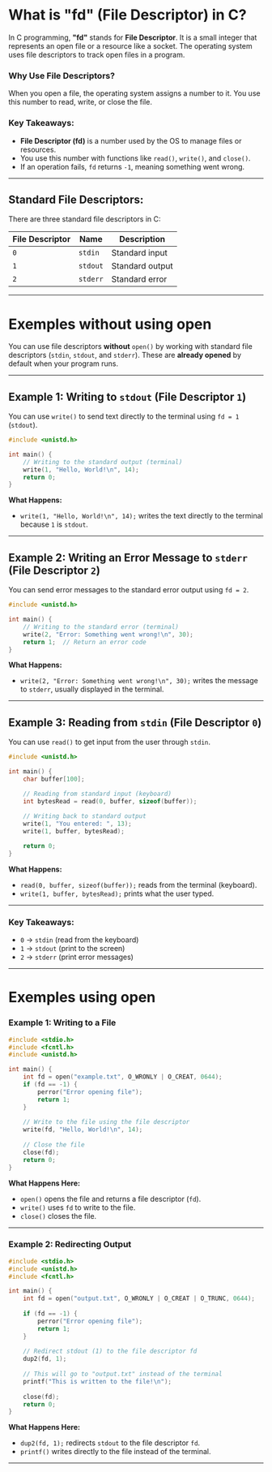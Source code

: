 # **What is "fd" (File Descriptor) in C?**

In C programming, **"fd"** stands for **File Descriptor**. It is a small integer that represents an open file or a resource like a socket. The operating system uses file descriptors to track open files in a program.

### **Why Use File Descriptors?**
When you open a file, the operating system assigns a number to it. You use this number to read, write, or close the file.

### **Key Takeaways:**
- **File Descriptor (fd)** is a number used by the OS to manage files or resources.
- You use this number with functions like `read()`, `write()`, and `close()`.
- If an operation fails, `fd` returns `-1`, meaning something went wrong.

---

## **Standard File Descriptors:**
There are three standard file descriptors in C:

| File Descriptor | Name         | Description      |
|------------------|---------------|------------------|
| `0`              | `stdin`      | Standard input   |
| `1`              | `stdout`     | Standard output  |
| `2`              | `stderr`     | Standard error   |

---


# Exemples without using open

You can use file descriptors **without** `open()` by working with standard file descriptors (`stdin`, `stdout`, and `stderr`). These are **already opened** by default when your program runs.  

---

## **Example 1: Writing to `stdout` (File Descriptor `1`)**  
You can use `write()` to send text directly to the terminal using `fd = 1` (`stdout`).  

```c
#include <unistd.h>

int main() {
    // Writing to the standard output (terminal)
    write(1, "Hello, World!\n", 14);
    return 0;
}
```

**What Happens:**  
- `write(1, "Hello, World!\n", 14);` writes the text directly to the terminal because `1` is `stdout`.  

---

## **Example 2: Writing an Error Message to `stderr` (File Descriptor `2`)**  
You can send error messages to the standard error output using `fd = 2`.  

```c
#include <unistd.h>

int main() {
    // Writing to the standard error (terminal)
    write(2, "Error: Something went wrong!\n", 30);
    return 1;  // Return an error code
}
```

**What Happens:**  
- `write(2, "Error: Something went wrong!\n", 30);` writes the message to `stderr`, usually displayed in the terminal.

---

## **Example 3: Reading from `stdin` (File Descriptor `0`)**  
You can use `read()` to get input from the user through `stdin`.  

```c
#include <unistd.h>

int main() {
    char buffer[100];  

    // Reading from standard input (keyboard)
    int bytesRead = read(0, buffer, sizeof(buffer));
    
    // Writing back to standard output
    write(1, "You entered: ", 13);
    write(1, buffer, bytesRead);

    return 0;
}
```

**What Happens:**  
- `read(0, buffer, sizeof(buffer));` reads from the terminal (keyboard).  
- `write(1, buffer, bytesRead);` prints what the user typed.  

---

### **Key Takeaways:**  
- `0` → `stdin` (read from the keyboard)  
- `1` → `stdout` (print to the screen)  
- `2` → `stderr` (print error messages)  

--- 

# Exemples using open
### **Example 1: Writing to a File**
```c
#include <stdio.h>
#include <fcntl.h>
#include <unistd.h>

int main() {
    int fd = open("example.txt", O_WRONLY | O_CREAT, 0644); 
    if (fd == -1) {
        perror("Error opening file");
        return 1;
    }
    
    // Write to the file using the file descriptor
    write(fd, "Hello, World!\n", 14);
    
    // Close the file
    close(fd);
    return 0;
}
```
**What Happens Here:**
- `open()` opens the file and returns a file descriptor (`fd`).
- `write()` uses `fd` to write to the file.
- `close()` closes the file.

---

### **Example 2: Redirecting Output**
```c
#include <stdio.h>
#include <unistd.h>
#include <fcntl.h>

int main() {
    int fd = open("output.txt", O_WRONLY | O_CREAT | O_TRUNC, 0644);
    
    if (fd == -1) {
        perror("Error opening file");
        return 1;
    }
    
    // Redirect stdout (1) to the file descriptor fd
    dup2(fd, 1);
    
    // This will go to "output.txt" instead of the terminal
    printf("This is written to the file!\n");
    
    close(fd);
    return 0;
}
```

**What Happens Here:**
- `dup2(fd, 1);` redirects `stdout` to the file descriptor `fd`.
- `printf()` writes directly to the file instead of the terminal.

---
